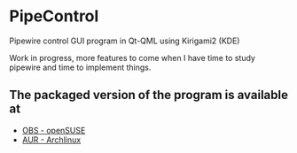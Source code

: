 # PipeControl
Pipewire control GUI program in Qt-QML using Kirigami2 (KDE)

Work in progress, more features to come when I have time to study pipewire and time to implement things.

## The packaged version of the program is available at
- [OBS - openSUSE](https://build.opensuse.org/package/show/home:geekositalia:daw/pipecontrol)
- [AUR - Archlinux](https://aur.archlinux.org/packages/pipecontrol)